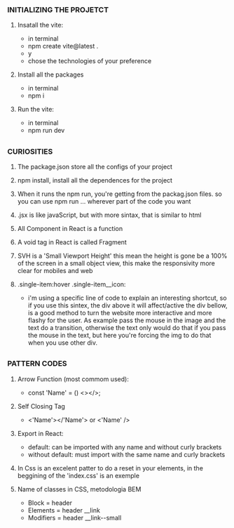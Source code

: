 
### INITIALIZING THE PROJETCT

1. Insatall the vite:
    - in terminal 
    - npm create vite@latest .  
    - y  
    - chose the technologies of your preference 

2. Install all the packages 
    - in terminal
    - npm i

3. Run the vite:
    - in terminal
    - npm run dev

##

### CURIOSITIES

1. The package.json store all the configs of your project

2. npm install, install all the dependences for the project

3. When it runs the npm run, you're getting from the 
   packag.json files. so you can use npm run ...
   wherever part of the code you want

4. .jsx is like javaScript, but with more sintax, that is
    similar to html

5. All Component in React is a function

6. A void tag in React is called Fragment

7. SVH is a 'Small Viewport Height' this mean the height is
   gone be a 100% of the screen in a small object view, this
   make the responsivity more clear for mobiles and web

8. .single-item:hover .single-item__icon: 
   - i'm using a specific line of code to explain an interesting
     shortcut, so if you use this sintex, the div above it will 
     affect/active the div bellow, is a good method to turn the
     website more interactive and more flashy for the user. 
     As example pass the mouse in the image and the text do a 
     transition, otherwise the text only would do that if you
     pass the mouse in the text, but here you're forcing the
     img to do that when you use other div.

##

### PATTERN CODES

1. Arrow Function (most commom used):
    - const 'Name' = () <></>;

2. Self Closing Tag
    - <'Name'></'Name'> or <'Name' />
    
3. Export in React:
    - default: can be imported with any name and without curly brackets
    - without default: must import with the same name and curly brackets

4. In Css is an excelent patter to do a reset in your elements, in
   the beggining of the 'index.css' is an exemple

5. Name of classes in CSS, metodologia BEM
    - Block = header
    - Elements = header __link
    - Modifiers = header __link--small
